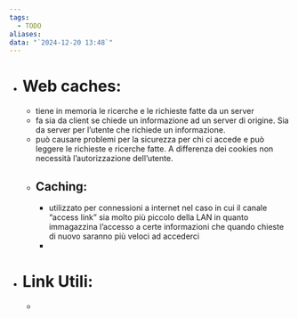 ```yaml
---
tags:
  - TODO
aliases: 
data: "`2024-12-20 13:48`"
---
```

- # Web caches:
	- tiene in memoria le ricerche e le richieste fatte da un server 
	- fa sia da client se chiede un informazione ad un server di origine. Sia da server per l’utente che richiede un informazione.
	- può causare problemi per la sicurezza per chi ci accede e può leggere le richieste e ricerche fatte. A differenza dei cookies non necessità l’autorizzazione dell’utente. 
	- ## Caching:
		- utilizzato per connessioni a internet nel caso in cui il canale “access link” sia molto più piccolo della LAN in quanto immagazzina l’accesso a certe informazioni che quando chieste di nuovo saranno più veloci ad accederci
		- 
- # Link Utili:
	- 
